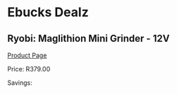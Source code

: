 
# Ebucks Dealz
## Ryobi: Maglithion Mini Grinder - 12V
[Product Page](https://www.ebucks.com/web/shop/productSelected.do?prodId=316344078&catId=336131693)

Price: R379.00

Savings: 


	